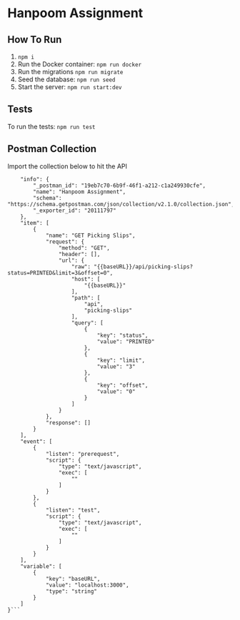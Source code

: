 # Hanpoom Assignment

## How To Run

1. `npm i`
2. Run the Docker container: `npm run docker`
3. Run the migrations `npm run migrate`
4. Seed the database: `npm run seed`
5. Start the server: `npm run start:dev`

## Tests

To run the tests: `npm run test`

## Postman Collection

Import the collection below to hit the API

````{
	"info": {
		"_postman_id": "19eb7c70-6b9f-46f1-a212-c1a249930cfe",
		"name": "Hanpoom Assignment",
		"schema": "https://schema.getpostman.com/json/collection/v2.1.0/collection.json",
		"_exporter_id": "20111797"
	},
	"item": [
		{
			"name": "GET Picking Slips",
			"request": {
				"method": "GET",
				"header": [],
				"url": {
					"raw": "{{baseURL}}/api/picking-slips?status=PRINTED&limit=3&offset=0",
					"host": [
						"{{baseURL}}"
					],
					"path": [
						"api",
						"picking-slips"
					],
					"query": [
						{
							"key": "status",
							"value": "PRINTED"
						},
						{
							"key": "limit",
							"value": "3"
						},
						{
							"key": "offset",
							"value": "0"
						}
					]
				}
			},
			"response": []
		}
	],
	"event": [
		{
			"listen": "prerequest",
			"script": {
				"type": "text/javascript",
				"exec": [
					""
				]
			}
		},
		{
			"listen": "test",
			"script": {
				"type": "text/javascript",
				"exec": [
					""
				]
			}
		}
	],
	"variable": [
		{
			"key": "baseURL",
			"value": "localhost:3000",
			"type": "string"
		}
	]
}```
````
